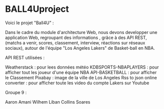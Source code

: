 # BALL4Uproject

Voici le projet "Ball4U" :

Dans le cadre du module d'architecture Web, nous devons developper une application Web, regroupant des informations , grâce à des API REST, (matchs a venir, scores, classement, interview, réactions sur réseaux sociaux), autour de l'équipe "Los Angeles Lakers" de Basket-ball en NBA.



API REST utilisées :

Weatherstack : pour lees données météo
KDBSPORTS-NBAPLAYERS : pour afficher tout les joueur d'une équipe NBA
API-BASKETBALL : pour afficher le Classement
Pixabay : image de la ville de Los Angeles
Rss to json online converter : pour afficher toute les video du compte Lakers sur Youtube



Groupe 9 :

Aaron Amani
Wilhem Liban
Collins Soares




